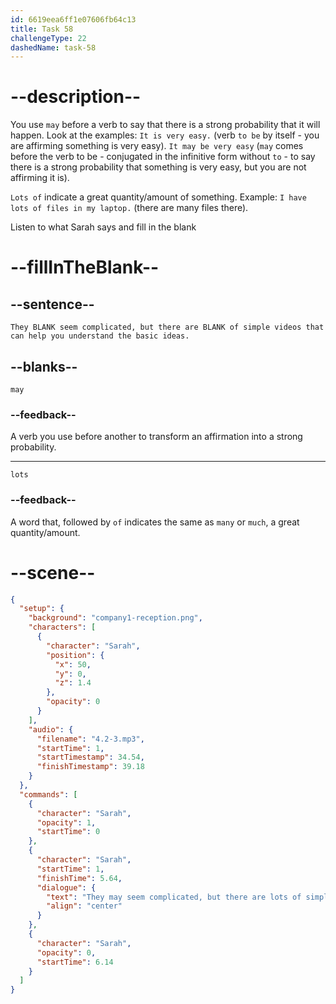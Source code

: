 ```yaml
---
id: 6619eea6ff1e07606fb64c13
title: Task 58
challengeType: 22
dashedName: task-58
---
```


<!-- (Audio) Sarah: They may seem complicated, but there are lots of simple videos that can help you understand the basic ideas. -->

# --description--

You use `may` before a verb to say that there is a strong probability that it will happen. Look at the examples: `It is very easy.` (verb `to be` by itself - you are affirming something is very easy). `It may be very easy` (`may` comes before the verb to be - conjugated in the infinitive form without `to` - to say there is a strong probability that something is very easy, but you are not affirming it is).

`Lots of` indicate a great quantity/amount of something. Example: `I have lots of files in my laptop.` (there are many files there).

Listen to what Sarah says and fill in the blank

# --fillInTheBlank--

## --sentence--

`They BLANK seem complicated, but there are BLANK of simple videos that can help you understand the basic ideas.`

## --blanks--

`may`

### --feedback--

A verb you use before another to transform an affirmation into a strong probability.

---

`lots`

### --feedback--

A word that, followed by `of` indicates the same as `many` or `much`, a great quantity/amount.

# --scene--

```json
{
  "setup": {
    "background": "company1-reception.png",
    "characters": [
      {
        "character": "Sarah",
        "position": {
          "x": 50,
          "y": 0,
          "z": 1.4
        },
        "opacity": 0
      }
    ],
    "audio": {
      "filename": "4.2-3.mp3",
      "startTime": 1,
      "startTimestamp": 34.54,
      "finishTimestamp": 39.18
    }
  },
  "commands": [
    {
      "character": "Sarah",
      "opacity": 1,
      "startTime": 0
    },
    {
      "character": "Sarah",
      "startTime": 1,
      "finishTime": 5.64,
      "dialogue": {
        "text": "They may seem complicated, but there are lots of simple videos that can help you understand the basic ideas.",
        "align": "center"
      }
    },
    {
      "character": "Sarah",
      "opacity": 0,
      "startTime": 6.14
    }
  ]
}
```
